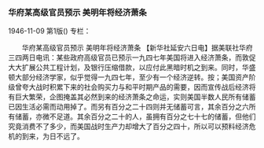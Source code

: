 ### 华府某高级官员预示  美明年将经济萧条

1946-11-09
第1版()
专栏：

　　华府某高级官员预示
    美明年将经济萧条
    【新华社延安六日电】据美联社华府三四两日电讯：某些政府高级官员已预示一九四七年美国将进入经济萧条，而敦促大大扩展公共工程计划，及银行压缩借款，以应付此黑暗时机之到来。同时，华盛顿大部分经济学家，似乎觉得一九四七年，至少有一个经济逆转。按；美国资产阶级曾夸大战时积累下来的社会购买力与和平时期产品的需要，因而宣传战后经济将有巨大繁荣，企图掩盖其必然到来的经济萧条之命运，实则美国半数人民所有储蓄已因生活必需而动用掉了。而另有百分之二十四则并无储蓄可言，其余百分之六所有储蓄，亦微不足道。其余百分之二十的人，虽拥有百分之七十七的储蓄，但他们究竟消费不了多少，而美国战时生产力却增大了百分之四十，所以可以预料经济危机的到来，为日不远了。
